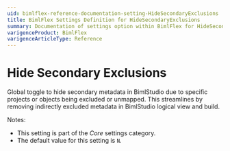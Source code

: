 ```yaml
---
uid: bimlflex-reference-documentation-setting-HideSecondaryExclusions
title: BimlFlex Settings Definition for HideSecondaryExclusions
summary: Documentation of settings option within BimlFlex for HideSecondaryExclusions
varigenceProduct: BimlFlex
varigenceArticleType: Reference
---
```


# Hide Secondary Exclusions

Global toggle to hide secondary metadata in BimlStudio due to specific projects or objects being excluded or unmapped. This streamlines by removing indirectly excluded metadata in BimlStudio logical view and build.

Notes:

* This setting is part of the *Core* settings category.
* The default value for this setting is `N`.
